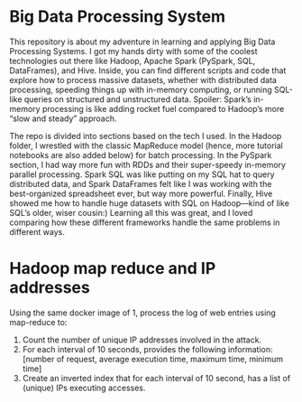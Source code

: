 # Big Data Processing System

This repository is about my adventure in learning and applying Big Data Processing Systems. I got my hands dirty with some of the coolest technologies out there like Hadoop, Apache Spark (PySpark, SQL, DataFrames), and Hive. Inside, you can find different scripts and code that explore how to process massive datasets, whether with distributed data processing, speeding things up with in-memory computing, or running SQL-like queries on structured and unstructured data. Spoiler: Spark’s in-memory processing is like adding rocket fuel compared to Hadoop’s more “slow and steady” approach.

The repo is divided into sections based on the tech I used. In the Hadoop folder, I wrestled with the classic MapReduce model (hence, more tutorial notebooks are also added below) for batch processing. In the PySpark section, I had way more fun with RDDs and their super-speedy in-memory parallel processing. Spark SQL was like putting on my SQL hat to query distributed data, and Spark DataFrames felt like I was working with the best-organized spreadsheet ever, but way more powerful. Finally, Hive showed me how to handle huge datasets with SQL on Hadoop—kind of like SQL’s older, wiser cousin:) Learning all this was great, and I loved comparing how these different frameworks handle the same problems in different ways.


# Hadoop map reduce and IP addresses 
Using the same docker image of  1, process the log of web entries using map-reduce to:
1. Count the number of unique IP addresses involved in the
attack.
2. For each interval of 10 seconds, provides the following
information: [number of request, average execution time,
maximum time, minimum time]
3. Create an inverted index that for each interval of 10 second,
has a list of (unique) IPs executing accesses.
